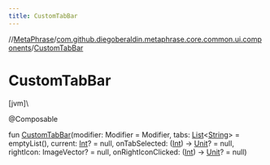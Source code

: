 ```yaml
---
title: CustomTabBar
---
```

//[MetaPhrase](../../index.html)/[com.github.diegoberaldin.metaphrase.core.common.ui.components](index.html)/[CustomTabBar](-custom-tab-bar.html)



# CustomTabBar



[jvm]\




@Composable



fun [CustomTabBar](-custom-tab-bar.html)(modifier: Modifier = Modifier, tabs: [List](https://kotlinlang.org/api/latest/jvm/stdlib/kotlin.collections/-list/index.html)&lt;[String](https://kotlinlang.org/api/latest/jvm/stdlib/kotlin/-string/index.html)&gt; = emptyList(), current: [Int](https://kotlinlang.org/api/latest/jvm/stdlib/kotlin/-int/index.html)? = null, onTabSelected: ([Int](https://kotlinlang.org/api/latest/jvm/stdlib/kotlin/-int/index.html)) -&gt; [Unit](https://kotlinlang.org/api/latest/jvm/stdlib/kotlin/-unit/index.html)? = null, rightIcon: ImageVector? = null, onRightIconClicked: ([Int](https://kotlinlang.org/api/latest/jvm/stdlib/kotlin/-int/index.html)) -&gt; [Unit](https://kotlinlang.org/api/latest/jvm/stdlib/kotlin/-unit/index.html)? = null)




